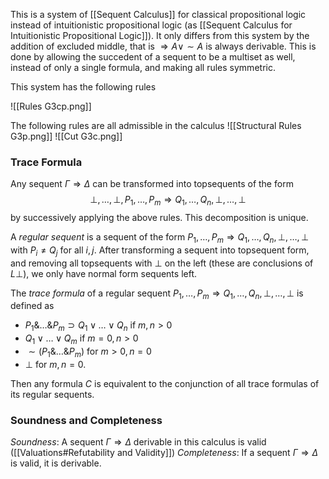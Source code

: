 This is a system of [[Sequent Calculus]] for classical propositional logic instead of intuitionistic propositional logic (as [[Sequent Calculus for Intuitionistic Propositional Logic]]).
It only differs from this system by the addition of excluded middle, that is $\Rightarrow A \vee \sim A$ is always derivable. 
This is done by allowing the succedent of a sequent to be a multiset as well, instead of only a single formula, and making all rules symmetric.

This system has the following rules

![[Rules G3cp.png]]

The following rules are all admissible in the calculus
![[Structural Rules G3p.png]]
![[Cut G3c.png]]
### Trace Formula

Any sequent $\Gamma \Rightarrow \Delta$ can be transformed into topsequents of the form 
$$\bot,\dots,\bot, P_1,\dots,P_m \Rightarrow Q_1,\dots,Q_n,\bot,\dots,\bot$$
by successively applying the above rules.
This decomposition is unique.

A *regular sequent* is a sequent of the form $P_1,\dots,P_m \Rightarrow Q_1,\dots,Q_n,\bot,\dots,\bot$ with $P_i\neq Q_j$ for all $i,j$. 
After transforming a sequent into topsequent form, and removing all topsequents with $\bot$ on the left (these are conclusions of $L\bot$), we only have normal form sequents left.

The *trace formula* of a regular sequent $P_1,\dots,P_m \Rightarrow Q_1,\dots, Q_n,\bot,\dots,\bot$ is defined as 
* $P_1\&\dots\&P_m \supset Q_1 \vee \dots\vee Q_n$ if $m,n>0$
* $Q_1\vee\dots\vee Q_m$ if $m=0,n>0$
* $\sim(P_1\&\dots\&P_m)$ for $m>0,n=0$
* $\bot$ for $m,n=0$.

Then any formula $C$ is equivalent to the conjunction of all trace formulas of its regular sequents.

### Soundness and Completeness

*Soundness*: A sequent $\Gamma\Rightarrow \Delta$ derivable in this calculus is valid ([[Valuations#Refutability and Validity]]) 
*Completeness*: If a sequent $\Gamma \Rightarrow \Delta$ is valid, it is derivable.